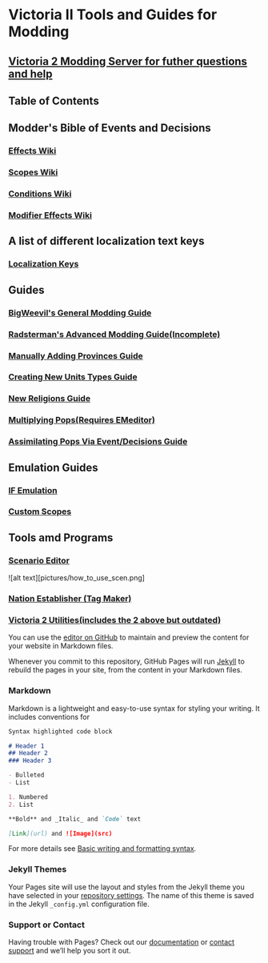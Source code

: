 # Victoria II Tools and Guides for Modding

## [Victoria 2 Modding Server for futher questions and help](https://discord.gg/M7fZVQcCvA)

## Table of Contents

## Modder's Bible of Events and Decisions
### [Effects Wiki](https://vic2.paradoxwikis.com/List_of_effects)
### [Scopes Wiki](https://vic2.paradoxwikis.com/List_of_scopes)
### [Conditions Wiki](https://vic2.paradoxwikis.com/List_of_conditions)
### [Modifier Effects Wiki](https://vic2.paradoxwikis.com/Modifier_effects)

## A list of different localization text keys
### [Localization Keys](https://forum.paradoxplaza.com/forum/threads/localization-text-key-list.946323/)

## Guides
### [BigWeevil's General Modding Guide](https://docs.google.com/document/d/1M6vrSN4sEgXID59jwGg3ATymU1gRu6qNEA4Fw_O1RQU/edit)
### [Radsterman's Advanced Modding Guide(Incomplete)](https://docs.google.com/document/d/1xjTbUN6P8EtvcHBbULupJm0VmREtyI4V0t2ORpFi4Jo/edit)
### [Manually Adding Provinces Guide](https://www.reddit.com/r/paradoxplaza/comments/3s6j0b/adding_new_provinces_to_victoria_2_a_miniguide/)
### [Creating New Units Types Guide](https://www.reddit.com/r/victoria2/comments/jh2qqb/a_guide_to_creating_new_units/)
### [New Religions Guide](https://forum.paradoxplaza.com/forum/threads/victoria-2-hod-creating-adding-new-religion.856476/post-19365249)
### [Multiplying Pops(Requires EMeditor)](https://stackoverflow.com/questions/64560449/trying-multiplying-numbers-on-a-line-starting-with-the-word-size-with-a-consta)
### [Assimilating Pops Via Event/Decisions Guide](https://www.reddit.com/r/victoria2/comments/k4kehk/how_to_assimilate_pops_by_event/)
## Emulation Guides
### [IF Emulation](https://forum.paradoxplaza.com/forum/threads/if-emulation-bringing-the-if-scope-to-pre-eu4-paradox-game-code.1478104/)
### [Custom Scopes](https://forum.paradoxplaza.com/forum/threads/massive-breakthrough-creating-your-own-scopes-using-regions-utility-tags-are-now-obsolete.1495300/)

## Tools amd Programs
### [Scenario Editor](https://sourceforge.net/projects/eug/files/Clausewitz%20Scenario%20Editor/Scenario_Editor_0.9.7.zip/download)
![alt text][pictures/how_to_use_scen.png]
### [Nation Establisher (Tag Maker)](https://forum.paradoxplaza.com/forum/threads/victoria-2-tag-creator.685792/)
### [Victoria 2 Utilities(includes the 2 above but outdated)](https://www.dropbox.com/s/f6p3sj0oz6qd5kk/Vic2%20Utilities.rar?dl=0)

You can use the [editor on GitHub](https://github.com/JmanThunder/Victoria-2-Moddding-Tools-and-Guides/edit/gh-pages/index.md) to maintain and preview the content for your website in Markdown files.

Whenever you commit to this repository, GitHub Pages will run [Jekyll](https://jekyllrb.com/) to rebuild the pages in your site, from the content in your Markdown files.

### Markdown

Markdown is a lightweight and easy-to-use syntax for styling your writing. It includes conventions for

```markdown
Syntax highlighted code block

# Header 1
## Header 2
### Header 3

- Bulleted
- List

1. Numbered
2. List

**Bold** and _Italic_ and `Code` text

[Link](url) and ![Image](src)
```

For more details see [Basic writing and formatting syntax](https://docs.github.com/en/github/writing-on-github/getting-started-with-writing-and-formatting-on-github/basic-writing-and-formatting-syntax).

### Jekyll Themes

Your Pages site will use the layout and styles from the Jekyll theme you have selected in your [repository settings](https://github.com/JmanThunder/Victoria-2-Moddding-Tools-and-Guides/settings/pages). The name of this theme is saved in the Jekyll `_config.yml` configuration file.

### Support or Contact

Having trouble with Pages? Check out our [documentation](https://docs.github.com/categories/github-pages-basics/) or [contact support](https://support.github.com/contact) and we’ll help you sort it out.
